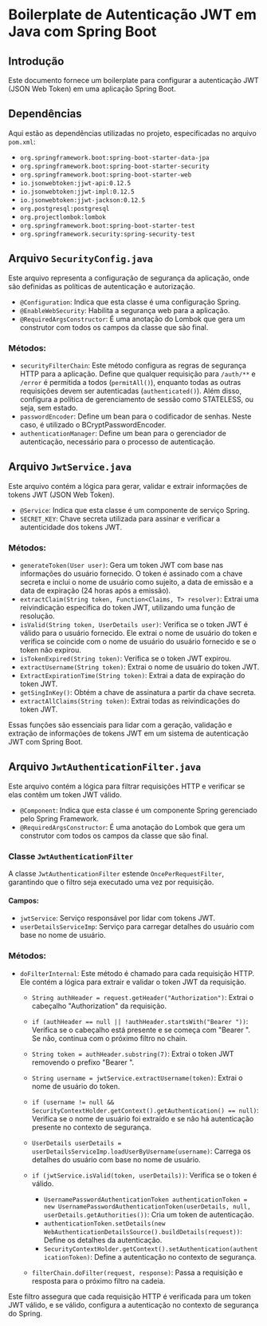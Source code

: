 # Boilerplate de Autenticação JWT em Java com Spring Boot

## Introdução
Este documento fornece um boilerplate para configurar a autenticação JWT (JSON Web Token) em uma aplicação Spring Boot.

## Dependências
Aqui estão as dependências utilizadas no projeto, especificadas no arquivo `pom.xml`:

- `org.springframework.boot:spring-boot-starter-data-jpa`
- `org.springframework.boot:spring-boot-starter-security`
- `org.springframework.boot:spring-boot-starter-web`
- `io.jsonwebtoken:jjwt-api:0.12.5`
- `io.jsonwebtoken:jjwt-impl:0.12.5`
- `io.jsonwebtoken:jjwt-jackson:0.12.5`
- `org.postgresql:postgresql`
- `org.projectlombok:lombok`
- `org.springframework.boot:spring-boot-starter-test`
- `org.springframework.security:spring-security-test`


## Arquivo `SecurityConfig.java`

Este arquivo representa a configuração de segurança da aplicação, onde são definidas as políticas de autenticação e autorização.

- `@Configuration`: Indica que esta classe é uma configuração Spring.
- `@EnableWebSecurity`: Habilita a segurança web para a aplicação.
- `@RequiredArgsConstructor`: É uma anotação do Lombok que gera um construtor com todos os campos da classe que são final.

### Métodos:

- `securityFilterChain`: Este método configura as regras de segurança HTTP para a aplicação. Define que qualquer requisição para `/auth/**` e `/error` é permitida a todos (`permitAll()`), enquanto todas as outras requisições devem ser autenticadas (`authenticated()`). Além disso, configura a política de gerenciamento de sessão como STATELESS, ou seja, sem estado.
- `passwordEncoder`: Define um bean para o codificador de senhas. Neste caso, é utilizado o BCryptPasswordEncoder.
- `authenticationManager`: Define um bean para o gerenciador de autenticação, necessário para o processo de autenticação.

## Arquivo `JwtService.java`

Este arquivo contém a lógica para gerar, validar e extrair informações de tokens JWT (JSON Web Token).

- `@Service`: Indica que esta classe é um componente de serviço Spring.
- `SECRET_KEY`: Chave secreta utilizada para assinar e verificar a autenticidade dos tokens JWT.

### Métodos:

- `generateToken(User user)`: Gera um token JWT com base nas informações do usuário fornecido. O token é assinado com a chave secreta e inclui o nome de usuário como sujeito, a data de emissão e a data de expiração (24 horas após a emissão).
- `extractClaim(String token, Function<Claims, T> resolver)`: Extrai uma reivindicação específica do token JWT, utilizando uma função de resolução.
- `isValid(String token, UserDetails user)`: Verifica se o token JWT é válido para o usuário fornecido. Ele extrai o nome de usuário do token e verifica se coincide com o nome de usuário do usuário fornecido e se o token não expirou.
- `isTokenExpired(String token)`: Verifica se o token JWT expirou.
- `extractUsername(String token)`: Extrai o nome de usuário do token JWT.
- `ExtractExpirationTime(String token)`: Extrai a data de expiração do token JWT.
- `getSingInKey()`: Obtém a chave de assinatura a partir da chave secreta.
- `extractAllClaims(String token)`: Extrai todas as reivindicações do token JWT.

Essas funções são essenciais para lidar com a geração, validação e extração de informações de tokens JWT em um sistema de autenticação JWT com Spring Boot.


## Arquivo `JwtAuthenticationFilter.java`

Este arquivo contém a lógica para filtrar requisições HTTP e verificar se elas contêm um token JWT válido.

- `@Component`: Indica que esta classe é um componente Spring gerenciado pelo Spring Framework.
- `@RequiredArgsConstructor`: É uma anotação do Lombok que gera um construtor com todos os campos da classe que são final.

### Classe `JwtAuthenticationFilter`

A classe `JwtAuthenticationFilter` estende `OncePerRequestFilter`, garantindo que o filtro seja executado uma vez por requisição.

#### Campos:

- `jwtService`: Serviço responsável por lidar com tokens JWT.
- `userDetailsServiceImp`: Serviço para carregar detalhes do usuário com base no nome de usuário.

### Métodos:

- `doFilterInternal`: Este método é chamado para cada requisição HTTP. Ele contém a lógica para extrair e validar o token JWT da requisição.

  - `String authHeader = request.getHeader("Authorization")`: Extrai o cabeçalho "Authorization" da requisição.
  - `if (authHeader == null || !authHeader.startsWith("Bearer "))`: Verifica se o cabeçalho está presente e se começa com "Bearer ". Se não, continua com o próximo filtro no chain.
  - `String token = authHeader.substring(7)`: Extrai o token JWT removendo o prefixo "Bearer ".
  - `String username = jwtService.extractUsername(token)`: Extrai o nome de usuário do token.
  - `if (username != null && SecurityContextHolder.getContext().getAuthentication() == null)`: Verifica se o nome de usuário foi extraído e se não há autenticação presente no contexto de segurança.
  - `UserDetails userDetails = userDetailsServiceImp.loadUserByUsername(username)`: Carrega os detalhes do usuário com base no nome de usuário.
  - `if (jwtService.isValid(token, userDetails))`: Verifica se o token é válido.
    - `UsernamePasswordAuthenticationToken authenticationToken = new UsernamePasswordAuthenticationToken(userDetails, null, userDetails.getAuthorities())`: Cria um token de autenticação.
    - `authenticationToken.setDetails(new WebAuthenticationDetailsSource().buildDetails(request))`: Define os detalhes da autenticação.
    - `SecurityContextHolder.getContext().setAuthentication(authenticationToken)`: Define a autenticação no contexto de segurança.

  - `filterChain.doFilter(request, response)`: Passa a requisição e resposta para o próximo filtro na cadeia.

Este filtro assegura que cada requisição HTTP é verificada para um token JWT válido, e se válido, configura a autenticação no contexto de segurança do Spring.

